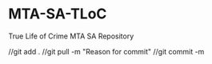# MTA-SA-TLoC
True Life of Crime MTA SA Repository


//git add .
//git pull -m "Reason for commit"
//git commit -m 
